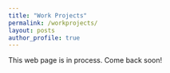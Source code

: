 ```yaml
---
title: "Work Projects"
permalink: /workprojects/
layout: posts
author_profile: true
---
```


This web page is in process. Come back soon!
